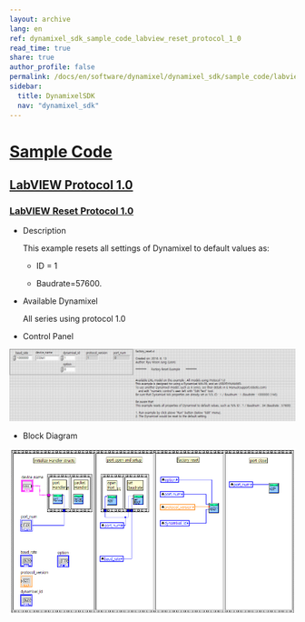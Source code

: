 ```yaml
---
layout: archive
lang: en
ref: dynamixel_sdk_sample_code_labview_reset_protocol_1_0
read_time: true
share: true
author_profile: false
permalink: /docs/en/software/dynamixel/dynamixel_sdk/sample_code/labview_reset_protocol_1_0/
sidebar:
  title: DynamixelSDK
  nav: "dynamixel_sdk"
---
```


<div style="counter-reset: h1 3"></div>
<div style="counter-reset: h2 20"></div>
<div style="counter-reset: h3 5"></div>

# [Sample Code](#sample-code)

## [LabVIEW Protocol 1.0](#labview-protocol-10)

### [LabVIEW Reset Protocol 1.0](#labview-reset-protocol-10)

- Description

  This example resets all settings of Dynamixel to default values as:

  * ID = 1

  * Baudrate=57600.

- Available Dynamixel

  All series using protocol 1.0

- Control Panel

![](/assets/images/sw/sdk/dynamixel_sdk/library_setup/labview/windows/sample_code/factory_reset1/factory_reset1.png)

- Block Diagram

![](/assets/images/sw/sdk/dynamixel_sdk/library_setup/labview/windows/sample_code/factory_reset1/block_diagram.png)
